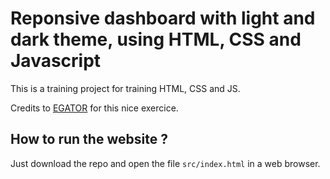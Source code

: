 # Reponsive dashboard with light and dark theme, using HTML, CSS and Javascript

This is a training project for training HTML, CSS and JS.

Credits to [EGATOR](https://www.youtube.com/c/EGATORTUTORIALS/featured) for this nice exercice.

## How to run the website ?

Just download the repo and open the file `src/index.html` in a web browser.